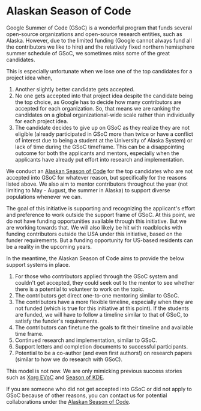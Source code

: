 # Alaskan Season of Code

Google Summer of Code (GSoC) is a wonderful program that funds several open-source organizations and open-source research entities, such as Alaska. However, due to the limited funding (Google cannot always fund all the contributors we like to hire) and the relatively fixed northern hemisphere summer schedule of GSoC, we sometimes miss some of the great candidates.

This is especially unfortunate when we lose one of the top candidates for a project idea when,
1) Another slightly better candidate gets accepted.
2) No one gets accepted into that project idea despite the candidate being the top choice, as Google has to decide how many contributors are accepted for each organization. So, that means we are ranking the candidates on a global organizational-wide scale rather than individually for each project idea.
3) The candidate decides to give up on GSoC as they realize they are not eligible (already participated in GSoC more than twice or have a conflict of interest due to being a student at the University of Alaska System) or lack of time during the GSoC timeframe.
This can be a disappointing outcome for both the applicants and mentors, especially when the applicants have already put effort into research and implementation.

We conduct an [Alaskan Season of Code](https://github.com/KathiraveluLab/Alaskan-Season-of-Code/) for the top candidates who are not accepted into GSoC for whatever reason, but specifically for the reasons listed above. We also aim to mentor contributors throughout the year (not limiting to May - August, the summer in Alaska) to support diverse populations whenever we can.

The goal of this initiative is supporting and recognizing the applicant's effort and preference to work outside the support frame of GSoC. At this point, we do not have funding opportunities available through this initiative. But we are working towards that. We will also likely be hit with roadblocks with funding contributors outside the USA under this initiative, based on the funder requirements. But a funding opportunity for US-based residents can be a reality in the upcoming years.

In the meantime, the Alaskan Season of Code aims to provide the below support systems in place.

1. For those who contributors applied through the GSoC system and couldn't get accepted, they could seek out to the  mentor to see whether there is a potential to volunteer to work on the topic.
2. The contributors get direct one-to-one mentoring similar to GSoC.
3. The contributors have a more flexible timeline, especially when they are not funded (which is true for this initiative at this point). If the students are funded, we will have to follow a timeline similar to that of GSoC, to satisfy the funder's requirements.
4. The contributors can finetune the goals to fit their timeline and available time frame.
5. Continued research and implementation, similar to GSoC.
6. Support letters and completion documents to successful participants.
7. Potential to be a co-author (and even first authors!) on research papers (similar to how we do research with GSoC).

This model is not new. We are only mimicking previous success stories such as [Xorg EVoC](https://www.x.org/wiki/XorgEVoC/) and [Season of KDE](https://mentorship.kde.org/sok/).

If you are someone who did not get accepted into GSoC or did not apply to GSoC because of other reasons, you can contact us for potential collaborations under the [Alaskan Season of Code](https://github.com/KathiraveluLab/Alaskan-Season-of-Code/).
